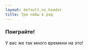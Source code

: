 ```yaml
---
layout: default_no_header
title: Три лабы в ряд
---
```


<div id="match-3-base-wrapper">
    <h3>Поиграйте!</h3>
    <p>У вас же так много времени на это!</p>
    <div id="match-3-base">
        <canvas id="match-3" width="100%" height="480"></canvas>
    </div> 
    <p></p>
</div>
